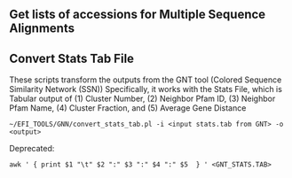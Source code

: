 ## Get lists of accessions for Multiple Sequence Alignments


## Convert Stats Tab File 

These scripts transform the outputs from the GNT tool (Colored Sequence Similarity Network (SSN))
Specifically, it works with the Stats File, which is
Tabular output of (1) Cluster Number, (2) Neighbor Pfam ID, (3) Neighbor Pfam Name, (4) Cluster Fraction, and (5) Average Gene Distance


` ~/EFI_TOOLS/GNN/convert_stats_tab.pl -i <input stats.tab from GNT> -o <output> `


Deprecated:

` awk ' { print $1 "\t" $2 ":" $3 ":" $4 ":" $5  } ' <GNT_STATS.TAB> `
